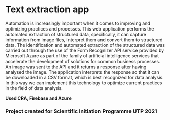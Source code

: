 # Text extraction app

Automation is increasingly important when it comes to improving and optimizing practices and processes. This web application performs the automated extraction of structured data, specifically, it can capture information from image files, interpret them and convert them to structured data. The identification and automated extraction of the structured data was carried out through the use of the Form Recognizer API service provided by Microsoft Azure as part of the family of artificial intelligence services that accelerate the development of solutions for common business processes. An image was sent to the API and it returns a response after having analysed the image. The application interprets the response so that it can be downloaded in a CSV format, which is best recognized for data analysis. In this way we can implement this technology to optimize current practices in the field of data analysis.

**Used CRA, Firebase and Azure**

### Project created for Scientific Initiation Programme UTP 2021

